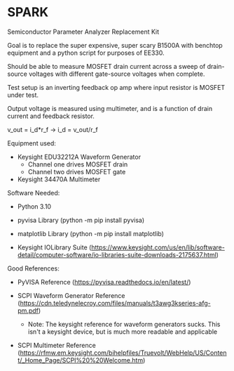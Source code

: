 # SPARK
Semiconductor Parameter Analyzer Replacement Kit

Goal is to replace the super expensive, super scary B1500A with benchtop equipment and a python script for purposes of EE330.

Should be able to measure MOSFET drain current across a sweep of drain-source
voltages with different gate-source voltages when complete.

Test setup is an inverting feedback op amp where input resistor is MOSFET under test.

Output voltage is measured using multimeter, and is a function of drain current and feedback resistor.

v_out = i_d\*r_f -> i_d = v_out/r_f

Equipment used:
- Keysight EDU32212A Waveform Generator
    - Channel one drives MOSFET drain
    - Channel two drives MOSFET gate
- Keysight 34470A Multimeter
                
Software Needed:
- Python 3.10

- pyvisa Library (python -m pip install pyvisa)

- matplotlib Library (python -m pip install matplotlib)

- Keysight IOLibrary Suite (https://www.keysight.com/us/en/lib/software-detail/computer-software/io-libraries-suite-downloads-2175637.html)
                 
Good References:
- PyVISA Reference (https://pyvisa.readthedocs.io/en/latest/)

- SCPI Waveform Generator Reference (https://cdn.teledynelecroy.com/files/manuals/t3awg3kseries-afg-pm.pdf)

    - Note: The keysight reference for waveform generators sucks. This isn't a keysight device, but is much more readable and applicable

- SCPI Multimeter Reference (https://rfmw.em.keysight.com/bihelpfiles/Truevolt/WebHelp/US/Content/_Home_Page/SCPI%20%20Welcome.htm)
